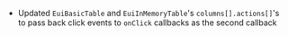 - Updated `EuiBasicTable` and `EuiInMemoryTable`'s `columns[].actions[]`'s to pass back click events to `onClick` callbacks as the second callback
